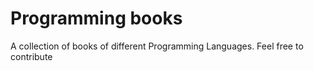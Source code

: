 # Programming books
A collection of books of different Programming Languages. Feel free to contribute
